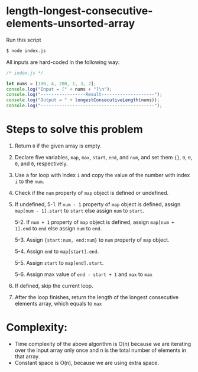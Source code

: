 # length-longest-consecutive-elements-unsorted-array

Run this script

```bash
$ node index.js
```
All inputs are hard-coded in the following way:

```javascript
/* index.js */

let nums = [100, 4, 200, 1, 3, 2];
console.log("Input = [" + nums + "]\n");
console.log("-----------------Result--------------------");
console.log("Output = " + longestConsecutiveLength(nums));
console.log("-------------------------------------------");

```
# Steps to solve this problem

1. Return `0` if the given array is empty.
2. Declare five variables, `map`, `max`, `start`, `end`, and `num`, and set them `{}`, `0`, `0`, `0`, and `0`, respectively.
3. Use a for loop with index `i` and copy the value of the number with index `i` to the `num`.
4. Check if the `num` property of `map` object is defined or undefined.
5. If undefined,
   5-1. If `num - 1` property of `map` object is defined, assign `map[num - 1].start` to `start` else assign `num` to `start`.
   
   5-2. If `num + 1` property of `map` object is defined, assign `map[num + 1].end` to `end` else assign `num` to `end`.
   
   5-3. Assign `{start:num, end:num}` to `num` property of `map` object.
   
   5-4. Assign `end` to `map[start].end`.
   
   5-5. Assign `start` to `map[end].start`.
   
   5-6. Assign max value of `end - start + 1` and `max` to `max`
   
6. If defined, skip the current loop.
7. After the loop finishes, return the length of the longest consecutive elements array, which equals to `max`

# Complexity:
- Time complexity of the above algorithm is O(n) because we are iterating over the input array only once and n is the total number of elements in that array. 
- Constant space is O(n), because we are using extra space.
